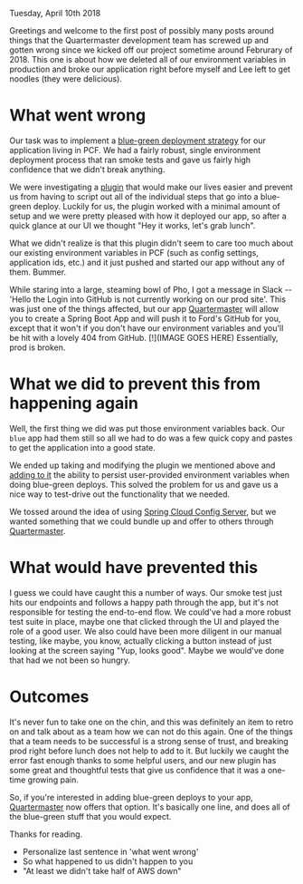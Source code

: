 Tuesday, April 10th 2018

Greetings and welcome to the first post of possibly many posts around things that the Quartermaster development team has screwed up and gotten wrong since we kicked off our project sometime around Februrary of 2018. This one is about how we deleted all of our environment variables in production and broke our application right before myself and Lee left to get noodles (they were delicious). 

# What went wrong

Our task was to implement a [blue-green deployment strategy](https://docs.cloudfoundry.org/devguide/deploy-apps/blue-green.html) for our application living in PCF. We had a fairly robust, single environment deployment process that ran smoke tests and gave us fairly high confidence that we didn't break anything.  

We were investigating a [plugin](https://github.com/pivotalservices/ya-cf-app-gradle-plugin) that would make our lives easier and prevent us from having to script out all of the individual steps that go into a blue-green deploy. Luckily for us, the plugin worked with a minimal amount of setup and we were pretty pleased with how it deployed our app, so after a quick glance at our UI we thought "Hey it works, let's grab lunch". 

What we didn't realize is that this plugin didn't seem to care too much about our existing environment variables in PCF (such as config settings, application ids, etc.) and it just pushed and started our app without any of them. Bummer. 

While staring into a large, steaming bowl of Pho, I got a message in Slack -- 'Hello the Login into GitHub is not currently working on our prod site'. This was just one of the things affected, but our app [Quartermaster](https://quartermaster.apps-pcf02i.cf.ford.com/) will allow you to create a Spring Boot App and will push it to Ford's GitHub for you, except that it won't if you don't have our environment variables and you'll be hit with a lovely 404 from GitHub. [!](IMAGE GOES HERE) Essentially, prod is broken.


# What we did to prevent this from happening again

Well, the first thing we did was put those environment variables back. Our `blue` app had them still so all we had to do was a few quick copy and pastes to get the application into a good state.  

We ended up taking and modifying the plugin we mentioned above and [adding to it](https://github.ford.com/Quartermaster/ya-cf-app-gradle-plugin) the ability to persist user-provided environment variables when doing blue-green deploys. This solved the problem for us and gave us a nice way to test-drive out the functionality that we needed. 

We tossed around the idea of using [Spring Cloud Config Server](https://github.com/spring-cloud/spring-cloud-config), but we wanted something that we could bundle up and offer to others through [Quartermaster](https://quartermaster.apps-pcf02i.cf.ford.com/). 

# What would have prevented this

I guess we could have caught this a number of ways. Our smoke test just hits our endpoints and follows a happy path through the app, but it's not responsible for testing the end-to-end flow. We could've had a more robust test suite in place, maybe one that clicked through the UI and played the role of a good user. We also could have been more diligent in our manual testing, like maybe, you know, actually clicking a button instead of just looking at the screen saying "Yup, looks good". Maybe we would've done that had we not been so hungry.

# Outcomes

It's never fun to take one on the chin, and this was definitely an item to retro on and talk about as a team how we can not do this again. One of the things that a team needs to be successful is a strong sense of trust, and breaking prod right before lunch does not help to add to it. But luckily we caught the error fast enough thanks to some helpful users, and our new plugin has some great and thoughtful tests that give us confidence that it was a one-time growing pain.

So, if you're interested in adding blue-green deploys to your app, [Quartermaster](https://quartermaster.apps-pcf02i.cf.ford.com/) now offers that option. It's basically one line, and does all of the blue-green stuff that you would expect. 

Thanks for reading.   

- Personalize last sentence in 'what went wrong'
- So what happened to us didn't happen to you
- "At least we didn't take half of AWS down"